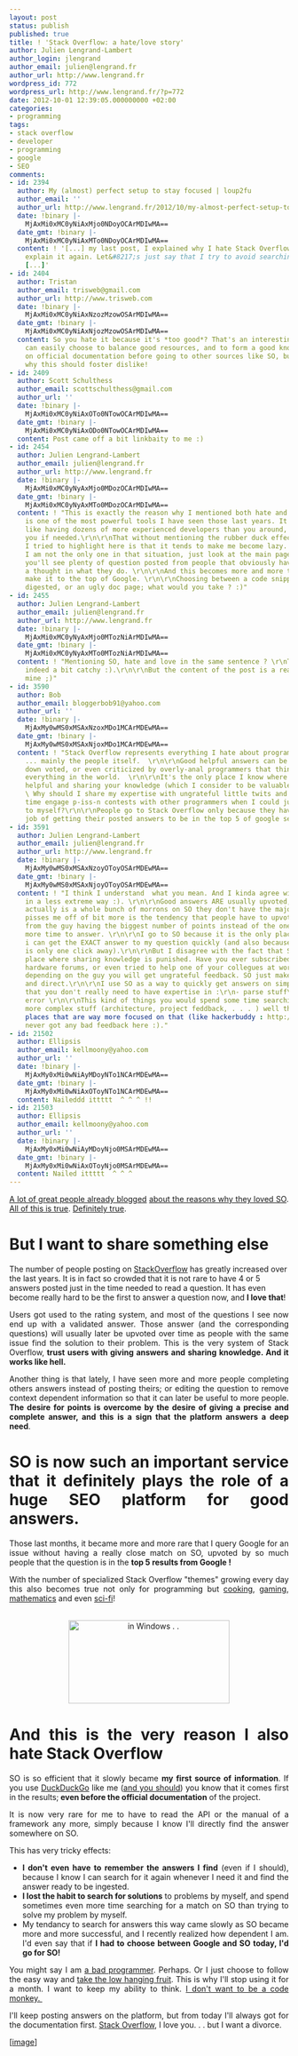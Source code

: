 ```yaml
---
layout: post
status: publish
published: true
title: ! 'Stack Overflow: a hate/love story'
author: Julien Lengrand-Lambert
author_login: jlengrand
author_email: julien@lengrand.fr
author_url: http://www.lengrand.fr
wordpress_id: 772
wordpress_url: http://www.lengrand.fr/?p=772
date: 2012-10-01 12:39:05.000000000 +02:00
categories:
- programming
tags:
- stack overflow
- developer
- programming
- google
- SEO
comments:
- id: 2394
  author: My (almost) perfect setup to stay focused | loup2fu
  author_email: ''
  author_url: http://www.lengrand.fr/2012/10/my-almost-perfect-setup-to-stay-focused/
  date: !binary |-
    MjAxMi0xMC0yNiAxMjo0NDoyOCArMDIwMA==
  date_gmt: !binary |-
    MjAxMi0xMC0yNiAxMTo0NDoyOCArMDIwMA==
  content: ! '[...] my last post, I explained why I hate Stack Overflow, so I won&#8217;t
    explain it again. Let&#8217;s just say that I try to avoid searching for answers
    [...]'
- id: 2404
  author: Tristan
  author_email: trisweb@gmail.com
  author_url: http://www.trisweb.com
  date: !binary |-
    MjAxMi0xMC0yNiAxNzozMzowOSArMDIwMA==
  date_gmt: !binary |-
    MjAxMi0xMC0yNiAxNjozMzowOSArMDIwMA==
  content: So you hate it because it's *too good*? That's an interesting reason. You
    can easily choose to balance good resources, and to form a good knowledge based
    on official documentation before going to other sources like SO, but I don't know
    why this should foster dislike!
- id: 2409
  author: Scott Schulthess
  author_email: scottschulthess@gmail.com
  author_url: ''
  date: !binary |-
    MjAxMi0xMC0yNiAxOTo0NTowOCArMDIwMA==
  date_gmt: !binary |-
    MjAxMi0xMC0yNiAxODo0NTowOCArMDIwMA==
  content: Post came off a bit linkbaity to me :)
- id: 2454
  author: Julien Lengrand-Lambert
  author_email: julien@lengrand.fr
  author_url: http://www.lengrand.fr
  date: !binary |-
    MjAxMi0xMC0yNyAxMjo0MDozOCArMDIwMA==
  date_gmt: !binary |-
    MjAxMi0xMC0yNyAxMTo0MDozOCArMDIwMA==
  content: ! "This is exactly the reason why I mentioned both hate and love :). \r\n\r\nSO
    is one of the most powerful tools I have seen those last years. It is basically
    like having dozens of more experienced developers than you around, ready to help
    you if needed.\r\n\r\nThat without mentioning the rubber duck effect (http://www.codinghorror.com/blog/2012/03/rubber-duck-problem-solving.html)\r\n\r\nWhat
    I tried to highlight here is that it tends to make me become lazy. And I think
    I am not the only one in that situation, just look at the main page of SO and
    you'll see plenty of question posted from people that obviously haven't given
    a thought in what they do. \r\n\r\nAnd this becomes more and more true as SO questions
    make it to the top of Google. \r\n\r\nChoosing between a code snippet directly
    digested, or an ugly doc page; what would you take ? :)"
- id: 2455
  author: Julien Lengrand-Lambert
  author_email: julien@lengrand.fr
  author_url: http://www.lengrand.fr
  date: !binary |-
    MjAxMi0xMC0yNyAxMjo0MTozNiArMDIwMA==
  date_gmt: !binary |-
    MjAxMi0xMC0yNyAxMTo0MTozNiArMDIwMA==
  content: ! "Mentioning SO, hate and love in the same sentence ? \r\nThe title is
    indeed a bit catchy :).\r\n\r\nBut the content of the post is a real concern of
    mine ;)"
- id: 3590
  author: Bob
  author_email: bloggerbob91@yahoo.com
  author_url: ''
  date: !binary |-
    MjAxMy0wMS0xMSAxNzoxMDo1MCArMDEwMA==
  date_gmt: !binary |-
    MjAxMy0wMS0xMSAxNjoxMDo1MCArMDEwMA==
  content: ! "Stack Overflow represents everything I hate about programming in general
    ... mainly the people itself.  \r\n\r\nGood helpful answers can be 'not' upvoted,
    down voted, or even criticized by overly-anal programmers that think they know
    everything in the world.  \r\n\r\nIt's the only place I know where trying to be
    helpful and sharing your knowledge (which I consider to be valuable) can go punished.
    \ Why should I share my expertise with ungrateful little twits and at the same
    time engage p-iss-n contests with other programmers when I could just keep it
    to myself?\r\n\r\nPeople go to Stack Overflow only because they have done a great
    job of getting their posted answers to be in the top 5 of google searches."
- id: 3591
  author: Julien Lengrand-Lambert
  author_email: julien@lengrand.fr
  author_url: http://www.lengrand.fr
  date: !binary |-
    MjAxMy0wMS0xMSAxNzoyOToyOSArMDEwMA==
  date_gmt: !binary |-
    MjAxMy0wMS0xMSAxNjoyOToyOSArMDEwMA==
  content: ! "I think I understand  what you mean. And I kinda agree with you, but
    in a less extreme way :). \r\n\r\nGood answers ARE usually upvoted, and if there
    actually is a whole bunch of morrons on SO they don't have the majority yet .\r\nWhat
    pisses me off of bit more is the tendency that people have to upvote the answer
    from the guy having the biggest number of points instead of the one that took
    more time to answer. \r\n\r\nI go to SO because it is the only place indeed where
    i can get the EXACT answer to my question quickly (and also because I know it
    is only one click away).\r\n\r\nBut I disagree with the fact that SO is the only
    place where sharing knowledge is punished. Have you ever subscribed to Linux forums,
    hardware forums, or even tried to help one of your collegues at work? \r\nI mean,
    depending on the guy you will get ungrateful feedback. SO just makes it more public
    and direct.\r\n\r\nI use SO as a way to quickly get answers on simple question
    that you don't really need to have expertise in :\r\n- parse stuff\r\n- eclipse
    error \r\n\r\nThis kind of things you would spend some time searching in the docs.\r\n\r\nFor
    more complex stuff (architecture, project feddback, . . . ) well there are other
    places that are way more focused on that (like hackerbuddy : http://hackerbuddy.com/).\r\nI
    never got any bad feedback here :)."
- id: 21502
  author: Ellipsis
  author_email: kellmoony@yahoo.com
  author_url: ''
  date: !binary |-
    MjAxMy0xMi0wNiAyMDoyNTo1NCArMDEwMA==
  date_gmt: !binary |-
    MjAxMy0xMi0wNiAxOToyNTo1NCArMDEwMA==
  content: Naileddd ittttt  ^ ^ ^ !!
- id: 21503
  author: Ellipsis
  author_email: kellmoony@yahoo.com
  author_url: ''
  date: !binary |-
    MjAxMy0xMi0wNiAyMDoyNjo0MSArMDEwMA==
  date_gmt: !binary |-
    MjAxMy0xMi0wNiAxOToyNjo0MSArMDEwMA==
  content: Nailed ittttt  ^ ^ ^
---
```

<p style="text-align: justify;"><a title="stack overflow" href="http://www.codinghorror.com/blog/2011/10/the-gamification.html" target="_blank">A lot of great people already blogged</a> <a title="jeff atwood anti social" href="http://www.codinghorror.com/blog/2011/12/building-social-software-for-the-anti-social.html" target="_blank">about the reasons why they loved SO</a>.<a title="love stack overflow" href="http://www.littlehart.net/atthekeyboard/2009/11/03/why-i-love-stack-overflow/" target="_blank"> All of this is true</a>. <a title="hate SO" href="http://mikeongis.wordpress.com/2011/10/09/things-i-hate-about-stackoverflow/" target="_blank">Definitely true</a>.</p>

<h1 style="text-align: justify;"><strong>But I want to share something else</strong></h1>
<span style="text-align: justify;">The number of people posting on </span><a style="text-align: justify;" title="Stack Overflow" href="stackoverflow.com" target="_blank">StackOverflow</a><span style="text-align: justify;"> has greatly increased over the last years. It is in fact so crowded that it is not rare to have 4 or 5 answers posted just in the time needed to read a question. It has even become really hard to be the first to answer a question now, and </span><strong style="text-align: justify;">I love that</strong><span style="text-align: justify;">!</span>
<p style="text-align: justify;">Users got used to the rating system, and most of the questions I see now end up with a validated answer. Those answer (and the corresponding questions) will usually later be upvoted over time as people with the same issue find the solution to their problem. This is the very system of Stack Overflow,<strong> trust users with giving answers and sharing knowledge. And it works like hell. </strong></p>
<p style="text-align: justify;"><strong></strong>Another thing is that lately, I have seen more and more people completing others answers instead of posting theirs; or editing the question to remove context dependent information so that it can later be useful to more people. <strong>The desire for points is overcome by the desire of giving a precise and complete answer, and this is a sign that the platform answers a deep need</strong>.</p>

<h1 style="text-align: justify;"><strong>SO is now such an important service that it definitely plays the role of a huge SEO platform for good answers</strong>.</h1>
<p style="text-align: justify;">Those last months, it became more and more rare that I query Google for an issue without having a really close match on SO, upvoted by so much people that the question is in the <strong>top 5 results from Google ! </strong></p>
<p style="text-align: justify;"><strong></strong>With the number of specialized Stack Overflow "themes" growing every day this also becomes true not only for programming but <a title="cooking overflow" href="http://cooking.stackexchange.com/" target="_blank">cooking</a>, <a title="gaming exchange" href="http://gaming.stackexchange.com/" target="_blank">gaming</a>, <a title="math exchange" href="http://math.stackexchange.com/" target="_blank">mathematics</a> and even <a title="scifi exchange" href="http://scifi.stackexchange.com/" target="_blank">sci-fi</a>!</p>

<br>

<center><a href="{{ site.url }}/images/posts/2012/10/StackOverflow.jpg"><img title="Stack Overflow" src="{{ site.url }}/images/posts/2012/10/StackOverflow.jpg" alt="in Windows . ." width="290" height="150" /></a></center>

<h1 style="text-align: justify;"><strong>And this is the very reason I also hate Stack Overflow</strong></h1>
<p style="text-align: justify;"><strong></strong>SO is so efficient that it slowly became <strong>my first source of information</strong>. If you use <a title="ddg" href="http://duckduckgo.com" target="_blank">DuckDuckGo</a> like me (<a title="you should use DDG" href="http://blog.clifreeder.com/blog/2012/02/12/why-i-use-duckduckgo-and-you-should-too/" target="_blank">and you should</a>) you know that it comes first in the results;<strong> even before the official documentation</strong> of the project.</p>
<p style="text-align: justify;">It is now very rare for me to have to read the API or the manual of a framework any more, simply because I know I'll directly find the answer somewhere on SO.</p>
<p style="text-align: justify;">This has very tricky effects:</p>

<ul style="text-align: justify;">
	<li><strong>I don't even have to remember the answers I find</strong> (even if I should), because I know I can search for it again whenever I need it and find the answer ready to be ingested.<strong> </strong></li>
	<li><strong>I lost the habit to search for solutions</strong> to problems by myself, and spend sometimes even more time searching for a match on SO than trying to solve my problem by myself.</li>
	<li>My tendancy to search for answers this way came slowly as SO became more and more successful, and I recently realized how dependent I am. I'd even say that if <strong>I had to choose between Google and SO today, I'd go for SO!</strong></li>
</ul>
<p style="text-align: justify;">You might say I am <a title="programmers before were better" href="http://www.jeremymorgan.com/blog/programming/the-programmers-before-us-were-better/" target="_blank">a bad programmer</a>. Perhaps. Or I just choose to follow the easy way and <a title="programmers before us were better" href="http://www.jeremymorgan.com/blog/programming/the-programmers-before-us-were-better/" target="_blank">take the low hanging fruit</a>. This is why I'll stop using it for a month. I want to keep my ability to think. <a title="please don't learn to code" href="http://www.codinghorror.com/blog/2012/05/please-dont-learn-to-code.html" target="_blank">I don't want to be a code monkey. </a></p>
<p style="text-align: justify;">I'll keep posting answers on the platform, but from today I'll always got for the documentation first. <a title="SO" href="http://stackoverflow.com/" target="_blank">Stack Overflow</a>, I love you. . . but I want a divorce.</p>
<p style="text-align: justify;">[<a title="stack overflow image source" href="http://edn.embarcadero.com/article/29631" target="_blank">image</a>]</p>
<p style="text-align: justify;"></p>
